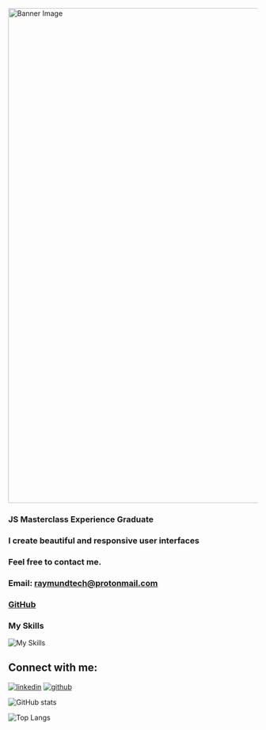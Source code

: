 <img src="public/banner-image.png" alt="Banner Image" width=1000 >

### **JS Masterclass Experience** Graduate
### I create beautiful and responsive user interfaces 
### Feel free to contact me. 
### Email: **raymundtech@protonmail.com** 
### [GitHub](https://github.com/rajmundgyur/) 
### My Skills 
![My Skills](https://skillicons.dev/icons?i=js,ts,tailwind,react,next,git,github)

## Connect with me:
[![linkedin](https://skillicons.dev/icons?i=linkedin)](https://www.linkedin.com/in/glenmccallum/)
[![github](https://skillicons.dev/icons?i=github)](https://github.com/rajmundgyur/)

![GitHub stats](https://github-readme-stats.vercel.app/api?username=rajmundgyur&show_icons=true&theme=tokyonight)

![Top Langs](https://github-readme-stats.vercel.app/api/top-langs/?username=rajmundgyur&theme=tokyonight)

